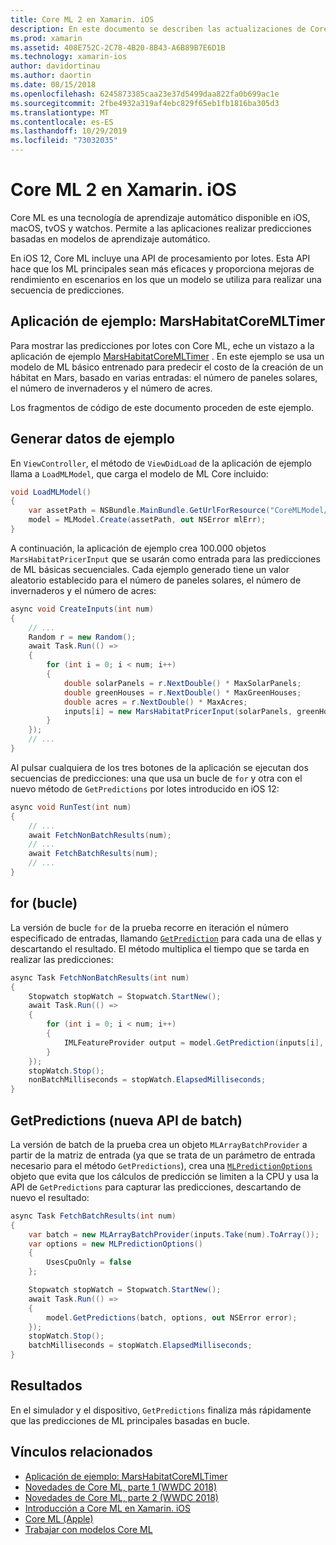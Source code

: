 ```yaml
---
title: Core ML 2 en Xamarin. iOS
description: En este documento se describen las actualizaciones de Core ML disponibles como parte de iOS 12. En concreto, se examinan las mejoras de rendimiento asociadas a la nueva API de predicción por lotes.
ms.prod: xamarin
ms.assetid: 408E752C-2C78-4B20-8B43-A6B89B7E6D1B
ms.technology: xamarin-ios
author: davidortinau
ms.author: daortin
ms.date: 08/15/2018
ms.openlocfilehash: 6245873385caa23e37d5499daa822fa0b699ac1e
ms.sourcegitcommit: 2fbe4932a319af4ebc829f65eb1fb1816ba305d3
ms.translationtype: MT
ms.contentlocale: es-ES
ms.lasthandoff: 10/29/2019
ms.locfileid: "73032035"
---
```

# <a name="core-ml-2-in-xamarinios"></a>Core ML 2 en Xamarin. iOS

Core ML es una tecnología de aprendizaje automático disponible en iOS, macOS, tvOS y watchos. Permite a las aplicaciones realizar predicciones basadas en modelos de aprendizaje automático.

En iOS 12, Core ML incluye una API de procesamiento por lotes. Esta API hace que los ML principales sean más eficaces y proporciona mejoras de rendimiento en escenarios en los que un modelo se utiliza para realizar una secuencia de predicciones.

## <a name="sample-app-marshabitatcoremltimer"></a>Aplicación de ejemplo: MarsHabitatCoreMLTimer

Para mostrar las predicciones por lotes con Core ML, eche un vistazo a la aplicación de ejemplo [MarsHabitatCoreMLTimer](https://docs.microsoft.com/samples/xamarin/ios-samples/ios12-marshabitatcoremltimer) . En este ejemplo se usa un modelo de ML básico entrenado para predecir el costo de la creación de un hábitat en Mars, basado en varias entradas: el número de paneles solares, el número de invernaderos y el número de acres.

Los fragmentos de código de este documento proceden de este ejemplo.

## <a name="generate-sample-data"></a>Generar datos de ejemplo

En `ViewController`, el método de `ViewDidLoad` de la aplicación de ejemplo llama a `LoadMLModel`, que carga el modelo de ML Core incluido:

```csharp
void LoadMLModel()
{
    var assetPath = NSBundle.MainBundle.GetUrlForResource("CoreMLModel/MarsHabitatPricer", "mlmodelc");
    model = MLModel.Create(assetPath, out NSError mlErr);
}
```

A continuación, la aplicación de ejemplo crea 100.000 objetos `MarsHabitatPricerInput` que se usarán como entrada para las predicciones de ML básicas secuenciales. Cada ejemplo generado tiene un valor aleatorio establecido para el número de paneles solares, el número de invernaderos y el número de acres:

```csharp
async void CreateInputs(int num)
{
    // ...
    Random r = new Random();
    await Task.Run(() =>
    {
        for (int i = 0; i < num; i++)
        {
            double solarPanels = r.NextDouble() * MaxSolarPanels;
            double greenHouses = r.NextDouble() * MaxGreenHouses;
            double acres = r.NextDouble() * MaxAcres;
            inputs[i] = new MarsHabitatPricerInput(solarPanels, greenHouses, acres);
        }
    });
    // ...
}
```

Al pulsar cualquiera de los tres botones de la aplicación se ejecutan dos secuencias de predicciones: una que usa un bucle de `for` y otra con el nuevo método de `GetPredictions` por lotes introducido en iOS 12:

```csharp
async void RunTest(int num)
{
    // ...
    await FetchNonBatchResults(num);
    // ...
    await FetchBatchResults(num);
    // ...
}
```

## <a name="for-loop"></a>for (bucle)

La versión de bucle `for` de la prueba recorre en iteración el número especificado de entradas, llamando [`GetPrediction`](xref:CoreML.MLModel.GetPrediction*) para cada una de ellas y descartando el resultado. El método multiplica el tiempo que se tarda en realizar las predicciones:

```csharp
async Task FetchNonBatchResults(int num)
{
    Stopwatch stopWatch = Stopwatch.StartNew();
    await Task.Run(() =>
    {
        for (int i = 0; i < num; i++)
        {
            IMLFeatureProvider output = model.GetPrediction(inputs[i], out NSError error);
        }
    });
    stopWatch.Stop();
    nonBatchMilliseconds = stopWatch.ElapsedMilliseconds;
}
```

## <a name="getpredictions-new-batch-api"></a>GetPredictions (nueva API de batch)

La versión de batch de la prueba crea un objeto `MLArrayBatchProvider` a partir de la matriz de entrada (ya que se trata de un parámetro de entrada necesario para el método `GetPredictions`), crea una [`MLPredictionOptions`](xref:CoreML.MLPredictionOptions)
objeto que evita que los cálculos de predicción se limiten a la CPU y usa la API de `GetPredictions` para capturar las predicciones, descartando de nuevo el resultado:

```csharp
async Task FetchBatchResults(int num)
{
    var batch = new MLArrayBatchProvider(inputs.Take(num).ToArray());
    var options = new MLPredictionOptions()
    {
        UsesCpuOnly = false
    };

    Stopwatch stopWatch = Stopwatch.StartNew();
    await Task.Run(() =>
    {
        model.GetPredictions(batch, options, out NSError error);
    });
    stopWatch.Stop();
    batchMilliseconds = stopWatch.ElapsedMilliseconds;
}
```

## <a name="results"></a>Resultados

En el simulador y el dispositivo, `GetPredictions` finaliza más rápidamente que las predicciones de ML principales basadas en bucle.

## <a name="related-links"></a>Vínculos relacionados

- [Aplicación de ejemplo: MarsHabitatCoreMLTimer](https://docs.microsoft.com/samples/xamarin/ios-samples/ios12-marshabitatcoremltimer)
- [Novedades de Core ML, parte 1 (WWDC 2018)](https://developer.apple.com/videos/play/wwdc2018/708/)
- [Novedades de Core ML, parte 2 (WWDC 2018)](https://developer.apple.com/videos/play/wwdc2018/709/)
- [Introducción a Core ML en Xamarin. iOS](https://docs.microsoft.com/xamarin/ios/platform/introduction-to-ios11/coreml)
- [Core ML (Apple)](https://developer.apple.com/documentation/coreml?language=objc)
- [Trabajar con modelos Core ML](https://developer.apple.com/machine-learning/build-run-models/)
